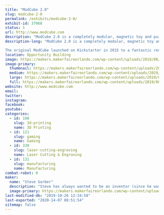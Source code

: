 ```yaml
---
title: "ModCube 2.0"
slug: modcube-2-0
permalink: /exhibits/modcube-2-0/
exhibit-id: 37068
status: 1
url: http://www.modcube.com
description: "ModCube 2.0 is a completely modular, magnetic toy and puzzle system for \"kids\" of all ages! Allowing you to change both the faces of each cube, and the position of the cubes relative to one another, the puzzling possibilities are nearly endless."
description-long: "ModCube 2.0 is a completely modular, magnetic toy and puzzle system for \"kids\" of all ages! Allowing you to change both the faces of each cube, and the position of the cubes relative to one another, the puzzling and gaming possibilities are nearly endless. Check out our video below to see it in action!!

The original ModCube launched on Kickstarter in 2015 to a fantastic reception, and ever since delivering on that project we've been hard at work figuring out how to make it even better. The final result of all that work (ModCube 2.0!) will be revealed for the very first time at Orlando Maker Faire! Come check out our booth to snag some free Makerfaire swag (Makey magnets!), and to try out our new puzzles before we launch later this year."
location: Opportunity Building
image: https://makers.makerfaireorlando.com/wp-content/uploads/2019/08/ModCube-Translucent.jpg
image-primary:
  thumbnail: https://makers.makerfaireorlando.com/wp-content/uploads/2019/08/ModCube-Translucent-150x150.jpg
  medium: https://makers.makerfaireorlando.com/wp-content/uploads/2019/08/ModCube-Translucent-225x300.jpg
  large: https://makers.makerfaireorlando.com/wp-content/uploads/2019/08/ModCube-Translucent.jpg
  full: https://makers.makerfaireorlando.com/wp-content/uploads/2019/08/ModCube-Translucent.jpg
website: http://www.modcube.com
email: 
twitter: 
instagram: 
facebook: 
youtube: 
categories:
  - id: 108
    slug: 3d-printing
    name: 3D Printing
  - id: 121
    slug: gaming
    name: Gaming
  - id: 330
    slug: laser-cutting-engraving
    name: Laser Cutting & Engraving
  - id: 131
    slug: manufacturing
    name: Manufacturing
combat-robot: 0
maker:
  name: "Steve Garber"
  description: "Steve has always wanted to be an inventor (since he was 5 years old!), and grew up constantly taking things apart and (sometimes) successfully putting them back together. After graduating with a degree in mechanical engineering, his basement became a bit of a mad science lab as he built a 3D printer, then brought in a laser cutter (exhausting through the dryer vent!). He began using them to create all sorts of crazy things, and in 2015 launched the ModCube via Kickstarter to an extremely positive reception - ending up producing tens of thousands of ModCubes, and hundreds of thousands of tokens! Now, after several years secretly beavering away on design and prototyping in \"the lab\", he is ready to show the world the new ModCube 2.0!"
  image-primary: https://makers.makerfaireorlando.com/wp-content/uploads/2019/08/SteveGarberMakerProfilePic3-1.png
last-modified-db: "2019-10-26 12:34:58"
last-exported: "2020-14-07 08:51:54"
sitemap: false
---
```

